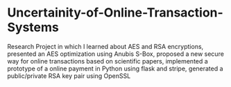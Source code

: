 # Uncertainity-of-Online-Transaction-Systems
Research Project in which I learned about AES and RSA encryptions, presented an AES optimization using Anubis S-Box, proposed a new secure way for online transactions based on scientific papers, implemented a prototype of a online payment in Python using flask and stripe, generated a public/private RSA key pair using OpenSSL
